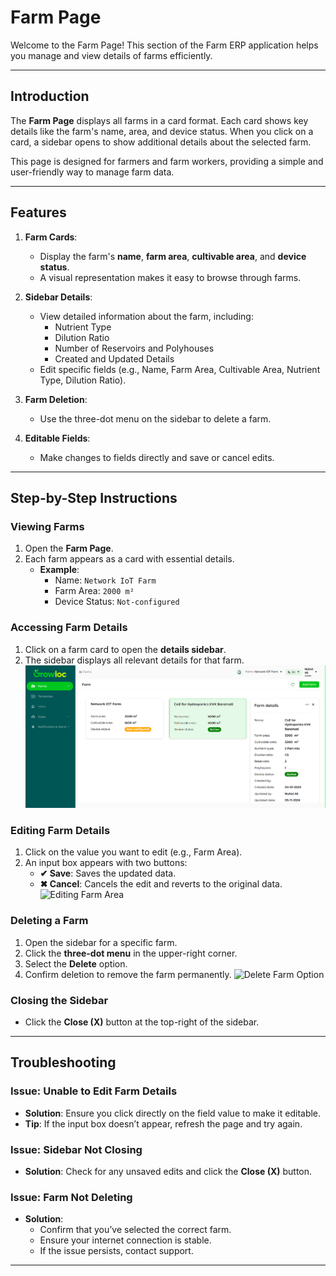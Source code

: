 # Farm Page

Welcome to the Farm Page! This section of the Farm ERP application helps you manage and view details of farms efficiently.

---

## Introduction

The **Farm Page** displays all farms in a card format. Each card shows key details like the farm's name, area, and device status. When you click on a card, a sidebar opens to show additional details about the selected farm.

This page is designed for farmers and farm workers, providing a simple and user-friendly way to manage farm data.

---

## Features

1. **Farm Cards**:

   - Display the farm's **name**, **farm area**, **cultivable area**, and **device status**.
   - A visual representation makes it easy to browse through farms.

2. **Sidebar Details**:

   - View detailed information about the farm, including:
     - Nutrient Type
     - Dilution Ratio
     - Number of Reservoirs and Polyhouses
     - Created and Updated Details
   - Edit specific fields (e.g., Name, Farm Area, Cultivable Area, Nutrient Type, Dilution Ratio).

3. **Farm Deletion**:

   - Use the three-dot menu on the sidebar to delete a farm.

4. **Editable Fields**:
   - Make changes to fields directly and save or cancel edits.

---

## Step-by-Step Instructions

### Viewing Farms

1. Open the **Farm Page**.
2. Each farm appears as a card with essential details.
   - **Example**:
     - Name: `Network IoT Farm`
     - Farm Area: `2000 m²`
     - Device Status: `Not-configured`

### Accessing Farm Details

1. Click on a farm card to open the **details sidebar**.
2. The sidebar displays all relevant details for that farm.
   ![Farm Details Sidebar](./farmAttachment/farmDetails.png)

### Editing Farm Details

1. Click on the value you want to edit (e.g., Farm Area).
2. An input box appears with two buttons:
   - **✔ Save**: Saves the updated data.
   - **✖ Cancel**: Cancels the edit and reverts to the original data.
     ![Editing Farm Area](path/to/editing-farm-area.png)

### Deleting a Farm

1. Open the sidebar for a specific farm.
2. Click the **three-dot menu** in the upper-right corner.
3. Select the **Delete** option.
4. Confirm deletion to remove the farm permanently.
   ![Delete Farm Option](path/to/delete-farm.png)

### Closing the Sidebar

- Click the **Close (X)** button at the top-right of the sidebar.

---

## Troubleshooting

### Issue: Unable to Edit Farm Details

- **Solution**: Ensure you click directly on the field value to make it editable.
- **Tip**: If the input box doesn’t appear, refresh the page and try again.

### Issue: Sidebar Not Closing

- **Solution**: Check for any unsaved edits and click the **Close (X)** button.

### Issue: Farm Not Deleting

- **Solution**:
  - Confirm that you’ve selected the correct farm.
  - Ensure your internet connection is stable.
  - If the issue persists, contact support.

---
